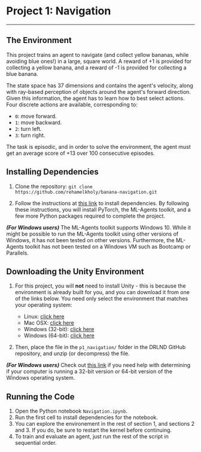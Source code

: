 # Project 1: Navigation
--------------------------------------------------------------------------------------------------------------------------------------------
## The Environment
This project trains an agent to navigate (and collect yellow bananas, while avoiding blue ones!) in a large, square world. A reward of +1 is provided for collecting a yellow banana, and a reward of -1 is provided for collecting a blue banana.

The state space has 37 dimensions and contains the agent's velocity, along with ray-based perception of objects around the agent's forward direction. Given this information, the agent has to learn how to best select actions. Four discrete actions are available, corresponding to:
- `0`: move forward.
- `1`: move backward.
- `2`: turn left.
- `3`: turn right.

The task is episodic, and in order to solve the environment, the agent must get an average score of +13 over 100 consecutive episodes.

## Installing Dependencies
1. Clone the repository:
`
git clone https://github.com/rehamelkholy/banana-navigation.git
`

2. Follow the instructions at [this link](https://github.com/udacity/deep-reinforcement-learning#dependencies) to install dependencies. By following these instructions, you will install PyTorch, the ML-Agents toolkit, and a few more Python packages required to complete the project.

__*(For Windows users)*__ The ML-Agents toolkit supports Windows 10. While it might be possible to run the ML-Agents toolkit using other versions of Windows, it has not been tested on other versions. Furthermore, the ML-Agents toolkit has not been tested on a Windows VM such as Bootcamp or Parallels. 

## Downloading the Unity Environment
1. For this project, you will **not** need to install Unity - this is because the environment is already built for you, and you can download it from one of the links below. You need only select the environment that matches your operating system:
    - Linux: [click here](https://s3-us-west-1.amazonaws.com/udacity-drlnd/P1/Banana/Banana_Linux.zip)
    - Mac OSX: [click here](https://s3-us-west-1.amazonaws.com/udacity-drlnd/P1/Banana/Banana.app.zip)
    - Windows (32-bit): [click here](https://s3-us-west-1.amazonaws.com/udacity-drlnd/P1/Banana/Banana_Windows_x86.zip)
    - Windows (64-bit): [click here](https://s3-us-west-1.amazonaws.com/udacity-drlnd/P1/Banana/Banana_Windows_x86_64.zip)


2. Then, place the file in the `p1_navigation/` folder in the DRLND GitHub repository, and unzip (or decompress) the file.


_**(For Windows users)**_ Check out [this link](https://support.microsoft.com/en-us/help/827218/how-to-determine-whether-a-computer-is-running-a-32-bit-version-or-64) if you need help with determining if your computer is running a 32-bit version or 64-bit version of the Windows operating system.

## Running the Code

1. Open the Python notebook `Navigation.ipynb`.
2. Run the first cell to install dependencies for the notebook.
3. You can explore the environement in the rest of section 1, and sections 2 and 3. If you do, be sure to restart the kernel before continuing.
4. To train and evaluate an agent, just run the rest of the script in sequential order.

